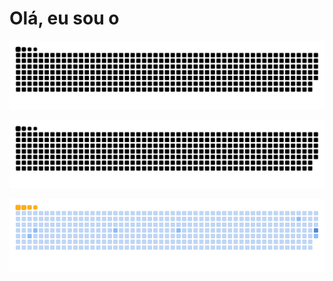 # Olá, eu sou o <seu nome>

![GitHub Snake Animation](https://github.com/Thalesrup/Thalesrup/blob/gh-pages/github-snake.svg)

![GitHub Snake Animation Dark](https://github.com/Thalesrup/Thalesrup/blob/gh-pages/github-snake-dark.svg)

![GitHub Snake Animation Ocean](https://github.com/Thalesrup/Thalesrup/blob/gh-pages/ocean.gif)

<!-- Adicione outras informações sobre você aqui -->

